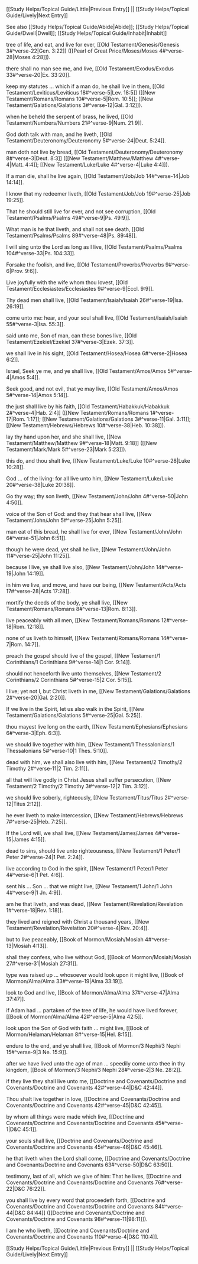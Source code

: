 [[Study Helps/Topical Guide/Little|Previous Entry]]  ||  [[Study Helps/Topical Guide/Lively|Next Entry]]

 See also [[Study Helps/Topical Guide/Abide|Abide]]; [[Study Helps/Topical Guide/Dwell|Dwell]]; [[Study Helps/Topical Guide/Inhabit|Inhabit]]

 tree of life, and eat, and live for ever, [[Old Testament/Genesis/Genesis 3#^verse-22|Gen. 3:22]] ([[Pearl of Great Price/Moses/Moses 4#^verse-28|Moses 4:28]]).

 there shall no man see me, and live, [[Old Testament/Exodus/Exodus 33#^verse-20|Ex. 33:20]].

 keep my statutes ... which if a man do, he shall live in them, [[Old Testament/Leviticus/Leviticus 18#^verse-5|Lev. 18:5]] ([[New Testament/Romans/Romans 10#^verse-5|Rom. 10:5]]; [[New Testament/Galations/Galations 3#^verse-12|Gal. 3:12]]).

 when he beheld the serpent of brass, he lived, [[Old Testament/Numbers/Numbers 21#^verse-9|Num. 21:9]].

 God doth talk with man, and he liveth, [[Old Testament/Deuteronomy/Deuteronomy 5#^verse-24|Deut. 5:24]].

 man doth not live by bread, [[Old Testament/Deuteronomy/Deuteronomy 8#^verse-3|Deut. 8:3]] ([[New Testament/Matthew/Matthew 4#^verse-4|Matt. 4:4]]; [[New Testament/Luke/Luke 4#^verse-4|Luke 4:4]]).

 If a man die, shall he live again, [[Old Testament/Job/Job 14#^verse-14|Job 14:14]].

 I know that my redeemer liveth, [[Old Testament/Job/Job 19#^verse-25|Job 19:25]].

 That he should still live for ever, and not see corruption, [[Old Testament/Psalms/Psalms 49#^verse-9|Ps. 49:9]].

 What man is he that liveth, and shall not see death, [[Old Testament/Psalms/Psalms 89#^verse-48|Ps. 89:48]].

 I will sing unto the Lord as long as I live, [[Old Testament/Psalms/Psalms 104#^verse-33|Ps. 104:33]].

 Forsake the foolish, and live, [[Old Testament/Proverbs/Proverbs 9#^verse-6|Prov. 9:6]].

 Live joyfully with the wife whom thou lovest, [[Old Testament/Ecclesiastes/Ecclesiastes 9#^verse-9|Eccl. 9:9]].

 Thy dead men shall live, [[Old Testament/Isaiah/Isaiah 26#^verse-19|Isa. 26:19]].

 come unto me: hear, and your soul shall live, [[Old Testament/Isaiah/Isaiah 55#^verse-3|Isa. 55:3]].

 said unto me, Son of man, can these bones live, [[Old Testament/Ezekiel/Ezekiel 37#^verse-3|Ezek. 37:3]].

 we shall live in his sight, [[Old Testament/Hosea/Hosea 6#^verse-2|Hosea 6:2]].

 Israel, Seek ye me, and ye shall live, [[Old Testament/Amos/Amos 5#^verse-4|Amos 5:4]].

 Seek good, and not evil, that ye may live, [[Old Testament/Amos/Amos 5#^verse-14|Amos 5:14]].

 the just shall live by his faith, [[Old Testament/Habakkuk/Habakkuk 2#^verse-4|Hab. 2:4]] ([[New Testament/Romans/Romans 1#^verse-17|Rom. 1:17]]; [[New Testament/Galations/Galations 3#^verse-11|Gal. 3:11]]; [[New Testament/Hebrews/Hebrews 10#^verse-38|Heb. 10:38]]).

 lay thy hand upon her, and she shall live, [[New Testament/Matthew/Matthew 9#^verse-18|Matt. 9:18]] ([[New Testament/Mark/Mark 5#^verse-23|Mark 5:23]]).

 this do, and thou shalt live, [[New Testament/Luke/Luke 10#^verse-28|Luke 10:28]].

 God ... of the living: for all live unto him, [[New Testament/Luke/Luke 20#^verse-38|Luke 20:38]].

 Go thy way; thy son liveth, [[New Testament/John/John 4#^verse-50|John 4:50]].

 voice of the Son of God: and they that hear shall live, [[New Testament/John/John 5#^verse-25|John 5:25]].

 man eat of this bread, he shall live for ever, [[New Testament/John/John 6#^verse-51|John 6:51]].

 though he were dead, yet shall he live, [[New Testament/John/John 11#^verse-25|John 11:25]].

 because I live, ye shall live also, [[New Testament/John/John 14#^verse-19|John 14:19]].

 in him we live, and move, and have our being, [[New Testament/Acts/Acts 17#^verse-28|Acts 17:28]].

 mortify the deeds of the body, ye shall live, [[New Testament/Romans/Romans 8#^verse-13|Rom. 8:13]].

 live peaceably with all men, [[New Testament/Romans/Romans 12#^verse-18|Rom. 12:18]].

 none of us liveth to himself, [[New Testament/Romans/Romans 14#^verse-7|Rom. 14:7]].

 preach the gospel should live of the gospel, [[New Testament/1 Corinthians/1 Corinthians 9#^verse-14|1 Cor. 9:14]].

 should not henceforth live unto themselves, [[New Testament/2 Corinthians/2 Corinthians 5#^verse-15|2 Cor. 5:15]].

 I live; yet not I, but Christ liveth in me, [[New Testament/Galations/Galations 2#^verse-20|Gal. 2:20]].

 If we live in the Spirit, let us also walk in the Spirit, [[New Testament/Galations/Galations 5#^verse-25|Gal. 5:25]].

 thou mayest live long on the earth, [[New Testament/Ephesians/Ephesians 6#^verse-3|Eph. 6:3]].

 we should live together with him, [[New Testament/1 Thessalonians/1 Thessalonians 5#^verse-10|1 Thes. 5:10]].

 dead with him, we shall also live with him, [[New Testament/2 Timothy/2 Timothy 2#^verse-11|2 Tim. 2:11]].

 all that will live godly in Christ Jesus shall suffer persecution, [[New Testament/2 Timothy/2 Timothy 3#^verse-12|2 Tim. 3:12]].

 we should live soberly, righteously, [[New Testament/Titus/Titus 2#^verse-12|Titus 2:12]].

 he ever liveth to make intercession, [[New Testament/Hebrews/Hebrews 7#^verse-25|Heb. 7:25]].

 If the Lord will, we shall live, [[New Testament/James/James 4#^verse-15|James 4:15]].

 dead to sins, should live unto righteousness, [[New Testament/1 Peter/1 Peter 2#^verse-24|1 Pet. 2:24]].

 live according to God in the spirit, [[New Testament/1 Peter/1 Peter 4#^verse-6|1 Pet. 4:6]].

 sent his ... Son ... that we might live, [[New Testament/1 John/1 John 4#^verse-9|1 Jn. 4:9]].

 am he that liveth, and was dead, [[New Testament/Revelation/Revelation 1#^verse-18|Rev. 1:18]].

 they lived and reigned with Christ a thousand years, [[New Testament/Revelation/Revelation 20#^verse-4|Rev. 20:4]].

 but to live peaceably, [[Book of Mormon/Mosiah/Mosiah 4#^verse-13|Mosiah 4:13]].

 shall they confess, who live without God, [[Book of Mormon/Mosiah/Mosiah 27#^verse-31|Mosiah 27:31]].

 type was raised up ... whosoever would look upon it might live, [[Book of Mormon/Alma/Alma 33#^verse-19|Alma 33:19]].

 look to God and live, [[Book of Mormon/Alma/Alma 37#^verse-47|Alma 37:47]].

 if Adam had ... partaken of the tree of life, he would have lived forever, [[Book of Mormon/Alma/Alma 42#^verse-5|Alma 42:5]].

 look upon the Son of God with faith ... might live, [[Book of Mormon/Helaman/Helaman 8#^verse-15|Hel. 8:15]].

 endure to the end, and ye shall live, [[Book of Mormon/3 Nephi/3 Nephi 15#^verse-9|3 Ne. 15:9]].

 after we have lived unto the age of man ... speedily come unto thee in thy kingdom, [[Book of Mormon/3 Nephi/3 Nephi 28#^verse-2|3 Ne. 28:2]].

 if they live they shall live unto me, [[Doctrine and Covenants/Doctrine and Covenants/Doctrine and Covenants 42#^verse-44|D&C 42:44]].

 Thou shalt live together in love, [[Doctrine and Covenants/Doctrine and Covenants/Doctrine and Covenants 42#^verse-45|D&C 42:45]].

 by whom all things were made which live, [[Doctrine and Covenants/Doctrine and Covenants/Doctrine and Covenants 45#^verse-1|D&C 45:1]].

 your souls shall live, [[Doctrine and Covenants/Doctrine and Covenants/Doctrine and Covenants 45#^verse-46|D&C 45:46]].

 he that liveth when the Lord shall come, [[Doctrine and Covenants/Doctrine and Covenants/Doctrine and Covenants 63#^verse-50|D&C 63:50]].

 testimony, last of all, which we give of him: That he lives, [[Doctrine and Covenants/Doctrine and Covenants/Doctrine and Covenants 76#^verse-22|D&C 76:22]].

 you shall live by every word that proceedeth forth, [[Doctrine and Covenants/Doctrine and Covenants/Doctrine and Covenants 84#^verse-44|D&C 84:44]] ([[Doctrine and Covenants/Doctrine and Covenants/Doctrine and Covenants 98#^verse-11|98:11]]).

 I am he who liveth, [[Doctrine and Covenants/Doctrine and Covenants/Doctrine and Covenants 110#^verse-4|D&C 110:4]].

[[Study Helps/Topical Guide/Little|Previous Entry]]  ||  [[Study Helps/Topical Guide/Lively|Next Entry]]